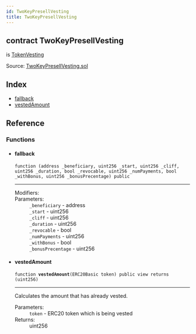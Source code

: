 ```yaml
---
id: TwoKeyPresellVesting
title: TwoKeyPresellVesting
---
```


<div class="contract-doc"><div class="contract"><h2 class="contract-header"><span class="contract-kind">contract</span> TwoKeyPresellVesting</h2><p class="base-contracts"><span>is</span> <a href="openzeppelin-solidity_contracts_token_ERC20_TokenVesting.html">TokenVesting</a></p><div class="source">Source: <a href="git+https://github.com/2keynet/web3-alpha/blob/v0.0.1/contracts/TwoKeyPresellVesting.sol" target="_blank">TwoKeyPresellVesting.sol</a></div></div><div class="index"><h2>Index</h2><ul><li><a href="TwoKeyPresellVesting.html#">fallback</a></li><li><a href="TwoKeyPresellVesting.html#vestedAmount">vestedAmount</a></li></ul></div><div class="reference"><h2>Reference</h2><div class="functions"><h3>Functions</h3><ul><li><div class="item function"><span id="fallback" class="anchor-marker"></span><h4 class="name">fallback</h4><div class="body"><code class="signature">function <strong></strong><span>(address _beneficiary, uint256 _start, uint256 _cliff, uint256 _duration, bool _revocable, uint256 _numPayments, bool _withBonus, uint256 _bonusPrecentage) </span><span>public </span></code><hr/><dl><dt><span class="label-modifiers">Modifiers:</span></dt><dd></dd><dt><span class="label-parameters">Parameters:</span></dt><dd><div><code>_beneficiary</code> - address</div><div><code>_start</code> - uint256</div><div><code>_cliff</code> - uint256</div><div><code>_duration</code> - uint256</div><div><code>_revocable</code> - bool</div><div><code>_numPayments</code> - uint256</div><div><code>_withBonus</code> - bool</div><div><code>_bonusPrecentage</code> - uint256</div></dd></dl></div></div></li><li><div class="item function"><span id="vestedAmount" class="anchor-marker"></span><h4 class="name">vestedAmount</h4><div class="body"><code class="signature">function <strong>vestedAmount</strong><span>(ERC20Basic token) </span><span>public </span><span>view </span><span>returns  (uint256) </span></code><hr/><div class="description"><p>Calculates the amount that has already vested.</p></div><dl><dt><span class="label-parameters">Parameters:</span></dt><dd><div><code>token</code> - ERC20 token which is being vested</div></dd><dt><span class="label-return">Returns:</span></dt><dd>uint256</dd></dl></div></div></li></ul></div></div></div>
